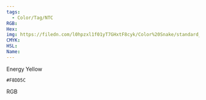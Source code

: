 ```yaml
---
tags:
  - Color/Tag/NTC
RGB:
Hex:
img: https://filedn.com/l0hpzxl1f01yT7GHxtF8cyk/Color%20Snake/standard_csv_to_svg/F8DD5C.svg
CMYK:
HSL:
Name:
---
```

Energy Yellow
```palette
#F8DD5C
```
RGB
